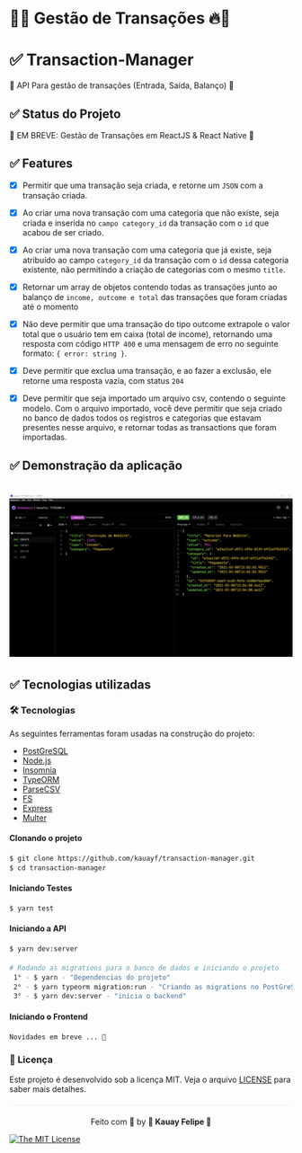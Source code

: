 
# 🚀🔥 Gestão de Transações 🔥🚀


 # ✅ Transaction-Manager
   🚀 API Para gestão de transações (Entrada, Saída, Balanço) 🚀
      

## ✅ Status do Projeto

🚦 EM BREVE: Gestão de Transações em ReactJS & React Native 🚦

##  ✅ Features

- [x] Permitir que uma transação seja criada, e retorne um ```JSON``` com a transação criada.

- [x] Ao criar uma nova transação com uma categoria que não existe, seja criada e inserida no ```campo category_id``` da transação com o ```id``` que acabou de ser criado.

- [x] Ao criar uma nova transação com uma categoria que já existe, seja atribuído ao campo ```category_id``` da transação com o ```id``` dessa categoria existente, não permitindo a criação de categorias com o mesmo ```title```.

- [x] Retornar um array de objetos contendo todas as transações junto ao balanço de ```income, outcome e total``` das transações que foram criadas até o momento

- [x] Não deve permitir que uma transação do tipo outcome extrapole o valor total que o usuário tem em caixa (total de income), retornando uma resposta com código ```HTTP 400``` e uma mensagem de erro no seguinte formato: ```{ error: string }```.

- [x] Deve permitir que exclua uma transação, e ao fazer a exclusão, ele retorne uma resposta vazia, com status ```204```

- [x] Deve permitir que seja importado um arquivo csv, contendo o seguinte modelo. Com o arquivo importado, você deve permitir que seja criado no banco de dados todos os registros e categorias que estavam presentes nesse arquivo, e retornar todas as transactions que foram importadas.

## ✅ Demonstração da aplicação

<h1 align="center">
  <img src=src/assets/typeorm.gif />
</h1>


## ✅ Tecnologias utilizadas

### 🛠 Tecnologias

As seguintes ferramentas foram usadas na construção do projeto:

- [PostGreSQL](https://www.postgresql.org)
- [Node.js](https://nodejs.org/en/)
- [Insomnia](https://insomnia.rest/products/insomnia)
- [TypeORM](https://typeorm.io/)
- [ParseCSV](https://csv.js.org/parse/)
- [FS](https://nodejs.org/api/fs.html)
- [Express](https://expressjs.com/pt-br/)
- [Multer](https://www.npmjs.com/package/multer)


<Div style{alingnItems: 'center'}> 

</Div>


#### Clonando o projeto
```sh
$ git clone https://github.com/kauayf/transaction-manager.git
$ cd transaction-manager
```

#### Iniciando Testes
```sh
$ yarn test
```

#### Iniciando a API
```sh
$ yarn dev:server

# Rodando as migrations para o banco de dados e iniciando o projeto
 1° - $ yarn - "Dependencias do projeto"
 2° - $ yarn typeorm migration:run - "Criando as migrations no PostGreSQL"
 3° - $ yarn dev:server - "inicia o backend" 
```

#### Iniciando o Frontend
```sh
Novidades em breve ... 🚀
```


### :memo: Licença

Este projeto é desenvolvido sob a licença MIT. Veja o arquivo [LICENSE](LICENSE.md) para saber mais detalhes.

<p align="center" style="margin-top: 20px; border-top: 1px solid #eee; padding-top: 20px;">Feito com 💙 by <strong>  🌠 Kauay Felipe 🌠 </strong> </p>

 
[![The MIT License](https://img.shields.io/badge/license-MIT-green.svg?style=flat-square)](http://github.com/jvictorfarias/gobarber/LICENSE.md)
